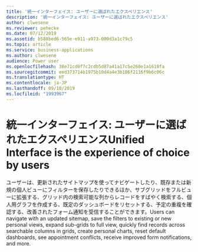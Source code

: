 ```yaml
---
title: '統一インターフェイス: ユーザーに選ばれたエクスペリエンス'
description: '統一インターフェイス: ユーザーに選ばれたエクスペリエンス'
author: clwesene
ms.reviewer: pehecke
ms.date: 07/12/2019
ms.assetid: b588bed6-565e-e911-a973-000d3a1c79c5
ms.topic: article
ms.service: business-applications
ms.author: clwesene
audience: Power user
ms.openlocfilehash: 38e71cd0f7c2cdb5d87a41a17c5e260e1a1619fa
ms.sourcegitcommit: eed373714b1975b10d4a4e3b186f2116f9b6c06c
ms.translationtype: HT
ms.contentlocale: ja-JP
ms.lasthandoff: 09/10/2019
ms.locfileid: "1993967"
---
```

# <a name="unified-interface-is-the-experience-of-choice-by-users"></a><span data-ttu-id="3b84d-103">統一インターフェイス: ユーザーに選ばれたエクスペリエンス</span><span class="sxs-lookup"><span data-stu-id="3b84d-103">Unified Interface is the experience of choice by users</span></span>



<span data-ttu-id="3b84d-104">ユーザーは、更新されたサイトマップを使ってナビゲートしたり、既存または新規の個人ビューにフィルターを保存したりできるほか、サブグリッドをフルビューに拡張する、グリッド内の検索可能な列からレコードをすばやく検索する、個人用グラフを作成する、既定のダッシュボードをリセットする、予定の重複を確認する、改善されたフォーム通知を受信することができます。</span><span class="sxs-lookup"><span data-stu-id="3b84d-104">Users can navigate with an updated sitemap, save the filters to existing or new personal views, expand sub-grids to full view, quickly find records across searchable columns in grids, create personal charts, reset default dashboards, see appointment conflicts, receive improved form notifications, and more.</span></span>
